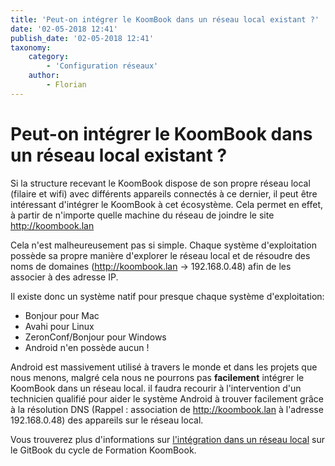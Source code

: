 ```yaml
---
title: 'Peut-on intégrer le KoomBook dans un réseau local existant ?'
date: '02-05-2018 12:41'
publish_date: '02-05-2018 12:41'
taxonomy:
    category:
        - 'Configuration réseaux'
    author:
        - Florian
---
```


# Peut-on intégrer le KoomBook dans un réseau local existant ?

Si la structure recevant le KoomBook dispose de son propre réseau local (filaire et wifi) avec différents appareils connectés à ce dernier, il peut être intéressant d'intégrer le KoomBook à cet écosystème. Cela permet en effet, à partir de n'importe quelle machine du réseau de joindre le site http://koombook.lan

Cela n'est malheureusement pas si simple. Chaque système d'exploitation possède sa propre manière d'explorer le réseau local et de résoudre des noms de domaines (http://koombook.lan -> 192.168.0.48) afin de les associer à des adresse IP.

Il existe donc un système natif pour presque chaque système d'exploitation: 
* Bonjour pour Mac
* Avahi pour Linux 
* ZeronConf/Bonjour pour Windows
* Android n'en possède aucun !

Android est massivement utilisé à travers le monde et dans les projets que nous menons, malgré cela nous ne pourrons pas **facilement** intégrer le KoomBook dans un réseau local. il faudra recourir à l'intervention d'un technicien qualifié pour aider le système Android à trouver facilement grâce à la résolution DNS (Rappel : association de http://koombook.lan à l'adresse 192.168.0.48) des appareils sur le réseau local.

Vous trouverez plus d'informations sur [l'intégration dans un réseau local](https://bsf.gitbooks.io/formation-koombook/content/fr/deploiement_dans_un_reseau_local.html) sur le GitBook du cycle de Formation KoomBook.